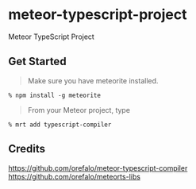 meteor-typescript-project
=========================

Meteor TypeScript Project

## Get Started

> Make sure you have meteorite installed.

```
% npm install -g meteorite
```

> From your Meteor project, type

```
% mrt add typescript-compiler
```

## Credits

https://github.com/orefalo/meteor-typescript-compiler
https://github.com/orefalo/meteorts-libs
